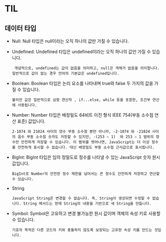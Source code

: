 # TIL
## 데이터 타입
- Null: Null 타입은 null이라는 오직 하나의 값만 가질 수 있습니다.

- Undefined: Undefined 타입은 undefined이라는 오직 하나의 값만 가질 수 있습니다.

       개념적으로, undefined는 값이 없음을 의미하고, null은 객체가 없음을 의미합니다. 일반적으로 값이 없는 경우 언어의 기본값은 undefined입니다.

- Boolean: Boolean 타입은 논리 요소를 나타내며 true와 false 두 가지의 값을 가질 수 있습니다.
    
      불리언 값은 일반적으로 삼항 연산자 , if...else, while 등을 포함한, 조건부 연산에 사용됩니다.

- Number: Number 타입은 배정밀도 64비트 이진 형식 IEEE 754(부동 소수점 연산 표준) 값입니다.

      2-1074 와 21024 사이의 양수 부동 소수점 뿐만 아니라, -2-1074 와 -21024 사이의 음수 부동 소수점 숫자도 저장할 수 있지만, -(253 − 1)  와 253 − 1 범위의 정수만 안전하게 저장할 수 있습니다. 이 범위를 벗어나면, JavaScript는 더 이상 정수를 안전하게 표시할 수 없습니다. 대신 배정밀도 부동 소수점 근사값으로 표시됩니다.

- BigInt: BigInt 타입은 임의 정밀도로 정수를 나타낼 수 있는 JavaScript 숫자 원시 값입니다.

      BigInt로 Number의 안전한 정수 제한을 넘어서는 큰 정수도 안전하게 저장하고 연산할 수 있습니다.

- String

      JavaScript String은 변경할 수 없습니다. 즉, String이 생성되면 수정할 수 없습니다. String 메서드는 현재 String의 내용을 기반으로 새 String을 만듭니다.

- Symbol: Symbol은 고유하고 변경 불가능한 원시 값이며 객체의 속성 키로 사용할 수 있습니다. 

      기호의 목적은 다른 코드의 키와 충돌하지 않도록 보장되는 고유한 속성 키를 만드는 것입니다.
